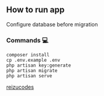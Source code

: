 ## How to run app
Configure database before migration
### Commands 💻 
    composer install
    cp .env.example .env
    php artisan key:generate
    php artisan migrate
    php artisan serve
    
[reizucodes](https://github.com/reizucodes)
